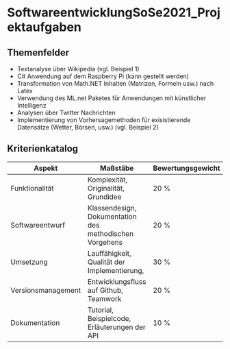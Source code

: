 # SoftwareentwicklungSoSe2021_Projektaufgaben

## Themenfelder

+ Textanalyse über Wikipedia (vgl. Beispiel 1)
+ C# Anwendung auf dem Raspberry Pi (kann gestellt werden)
+ Transformation von Math.NET Inhalten (Matrizen, Formeln usw.) nach Latex
+ Verwendung des ML.net Paketes für Anwendungen mit künstlicher Intelligenz
+ Analysen über Twitter Nachrichten
+ Implementierung von Vorhersagemethoden für exisistierende Datensätze (Wetter, Börsen, usw.) (vgl. Beispiel 2)

## Kriterienkatalog

| Aspekt             | Maßstäbe                                                | Bewertungsgewicht |
| ------------------ | ------------------------------------------------------- | ----------------- |
| Funktionalität     | Komplexität, Originalität, Grundidee                    | 20 %              |
| Softwareentwurf    | Klassendesign, Dokumentation des methodischen Vorgehens | 20 %              |
| Umsetzung          | Lauffähigkeit, Qualität der Implementierung,            | 30 %              |
| Versionsmanagement | Entwicklungsfluss auf Github, Teamwork                  | 20 %              |
| Dokumentation      | Tutorial, Beispielcode, Erläuterungen der API           | 10 %              |

